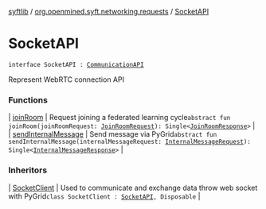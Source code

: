 [syftlib](../../index.md) / [org.openmined.syft.networking.requests](../index.md) / [SocketAPI](./index.md)

# SocketAPI

`interface SocketAPI : `[`CommunicationAPI`](../-communication-a-p-i/index.md)

Represent WebRTC connection API

### Functions

| [joinRoom](join-room.md) | Request joining a federated learning cycle`abstract fun joinRoom(joinRoomRequest: `[`JoinRoomRequest`](../../org.openmined.syft.networking.datamodels.web-r-t-c/-join-room-request/index.md)`): Single<`[`JoinRoomResponse`](../../org.openmined.syft.networking.datamodels.web-r-t-c/-join-room-response/index.md)`>` |
| [sendInternalMessage](send-internal-message.md) | Send message via PyGrid`abstract fun sendInternalMessage(internalMessageRequest: `[`InternalMessageRequest`](../../org.openmined.syft.networking.datamodels.web-r-t-c/-internal-message-request/index.md)`): Single<`[`InternalMessageResponse`](../../org.openmined.syft.networking.datamodels.web-r-t-c/-internal-message-response/index.md)`>` |

### Inheritors

| [SocketClient](../../org.openmined.syft.networking.clients/-socket-client/index.md) | Used to communicate and exchange data throw web socket with PyGrid`class SocketClient : `[`SocketAPI`](./index.md)`, Disposable` |

